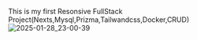 This is my first Resonsive FullStack Project(Nexts,Mysql,Prizma,Tailwandcss,Docker,CRUD)
![2025-01-28_23-00-39](https://github.com/user-attachments/assets/717c8541-2751-4b96-bec9-1e48e7bc01d3)
